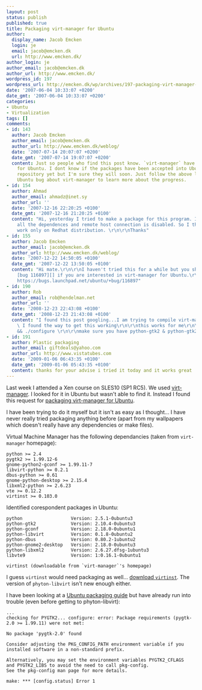 ```yaml
---
layout: post
status: publish
published: true
title: Packaging virt-manager for Ubuntu
author:
  display_name: Jacob Emcken
  login: je
  email: jacob@emcken.dk
  url: http://www.emcken.dk/
author_login: je
author_email: jacob@emcken.dk
author_url: http://www.emcken.dk/
wordpress_id: 197
wordpress_url: http://emcken.dk/wp/archives/197-packaging-virt-manager-for-ubuntu.html
date: '2007-06-04 10:33:07 +0200'
date_gmt: '2007-06-04 10:33:07 +0200'
categories:
- Ubuntu
- Virtualization
tags: []
comments:
- id: 143
  author: Jacob Emcken
  author_email: jacob@emcken.dk
  author_url: http://www.emcken.dk/weblog/
  date: '2007-07-14 20:07:07 +0200'
  date_gmt: '2007-07-14 19:07:07 +0200'
  content: Just so people who find this post know. `virt-manager` have been packaged
    for Ubuntu. I dont know if the packages have been accepted into Ubuntus official
    repository yet but I'm sure they will soon. Just follow the above link to the
    Ubuntu bug about virt-manager to learn more about the progress.
- id: 154
  author: Ahmad
  author_email: ahmadz@inet.sy
  author_url: ''
  date: '2007-12-16 22:20:25 +0100'
  date_gmt: '2007-12-16 21:20:25 +0100'
  content: "Hi, yesterday I tried to make a package for this program. I couldn't include
    all the dependences and remote host connection is disabled. So I think it will
    work only on Redhat distribution. \r\n\r\nThanks"
- id: 155
  author: Jacob Emcken
  author_email: jacob@emcken.dk
  author_url: http://www.emcken.dk/weblog/
  date: '2007-12-22 14:50:05 +0100'
  date_gmt: '2007-12-22 13:50:05 +0100'
  content: "Hi mate.\r\n\r\nI haven't tried this for a while but you should follow
    [bug 116897][] if you are interested in virt-manager for Ubuntu.\r\n\r\n[bug 116897]:
    https://bugs.launchpad.net/ubuntu/+bug/116897"
- id: 190
  author: Rob
  author_email: rob@hendelman.net
  author_url: ''
  date: '2008-12-23 22:43:08 +0100'
  date_gmt: '2008-12-23 21:43:08 +0100'
  content: "I found this post googling...I am trying to compile virt-manager 0.60.
    \ I found the way to get this working\r\n\r\nthis works for me\r\n\r\nexport PYTHON_VERSION=2.5
    && ./configure \r\n\r\nmake sure you have python-gtk2 & python-gtk2-dev"
- id: 191
  author: Plastic packaging
  author_email: giftdeals@yahoo.com
  author_url: http://www.vistatubes.com
  date: '2009-01-06 06:43:35 +0100'
  date_gmt: '2009-01-06 05:43:35 +0100'
  content: thanks for your advise i tried it today and it works great
---
```

Last week I attended a Xen course on SLES10 (SP1 RC5). We used [virt-manager][].
I looked for it in Ubuntu but wasn't able to find it. Instead I found this request for [packaging virt-manager for Ubuntu][1].

I have been trying to do it myself but it isn't as easy as I thought... I have never really tried packaging anything before (apart from my wallpapers which doesn't really have any dependencies or make files).

Virtual Machine Manager has the following dependancies (taken from `virt-manager` homepage):

    python >= 2.4
    pygtk2 >= 1.99.12-6
    gnome-python2-gconf >= 1.99.11-7
    libvirt-python >= 0.2.1
    dbus-python >= 0.61
    gnome-python-desktop >= 2.15.4
    libxml2-python >= 2.6.23
    vte >= 0.12.2
    virtinst >= 0.103.0

Identified corespondent packages in Ubuntu:

    python                  Version: 2.5.1-0ubuntu3
    python-gtk2             Version: 2.10.4-0ubuntu3
    python-gconf            Version: 2.18.0-0ubuntu1
    python-libvirt          Version: 0.1.8-0ubuntu2
    python-dbus             Version: 0.80.2-1ubuntu2
    python-gnome2-desktop   Version: 2.18.0-0ubuntu3
    python-libxml2          Version: 2.6.27.dfsg-1ubuntu3
    libvte9                 Version: 1:0.16.1-0ubuntu1

    virtinst (downloadable from `virt-manager`'s homepage)

I guess `virtinst` would need packaging as well... [download `virtinst`][2].
The version of `phyton-libvirt` isn't new enough either.

I have been looking at a [Ubuntu packaging guide][3] but have already run into trouble (even before getting to phyton-libvirt):

    ...
    checking for PYGTK2... configure: error: Package requirements (pygtk-2.0 >= 1.99.11) were not met:

    No package 'pygtk-2.0' found

    Consider adjusting the PKG_CONFIG_PATH environment variable if you
    installed software in a non-standard prefix.

    Alternatively, you may set the environment variables PYGTK2_CFLAGS
    and PYGTK2_LIBS to avoid the need to call pkg-config.
    See the pkg-config man page for more details.

    make: *** [config.status] Error 1

[virt-manager]: http://virt-manager.et.redhat.com/
[1]: https://bugs.launchpad.net/ubuntu/+bug/116897/
[2]: http://virt-manager.et.redhat.com/download/sources/virtinst/virtinst-0.103.0.tar.gz
[3]: http://ubuntuforums.org/showthread.php?t=51003

